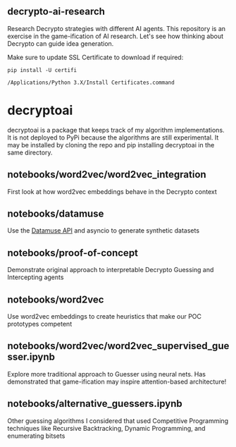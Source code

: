 ## decrypto-ai-research
Research Decrypto strategies with different AI agents. This repository is an exercise in the game-ification of AI research. Let's see how thinking about Decrypto can guide idea generation.

Make sure to update SSL Certificate to download if required: 
```
pip install -U certifi

/Applications/Python 3.X/Install Certificates.command
```
# decryptoai

decryptoai is a package that keeps track of my algorithm implementations. It is not deployed to PyPi because the algorithms are still experimental. It may be installed by cloning the repo and pip installing decryptoai in the same directory.


## notebooks/word2vec/word2vec_integration
First look at how word2vec embeddings behave in the Decrypto context


## notebooks/datamuse
Use the [Datamuse API](https://www.datamuse.com/api/) and asyncio to generate synthetic datasets


## notebooks/proof-of-concept
Demonstrate original approach to interpretable Decrypto Guessing and Intercepting agents


## notebooks/word2vec
Use word2vec embeddings to create heuristics that make our POC prototypes competent


## notebooks/word2vec/word2vec_supervised_guesser.ipynb
Explore more traditional approach to Guesser using neural nets. Has demonstrated that game-ification may inspire attention-based architecture!


## notebooks/alternative_guessers.ipynb
Other guessing algorithms I considered that used Competitive Programming techniques like Recursive Backtracking, Dynamic Programming, and enumerating bitsets

